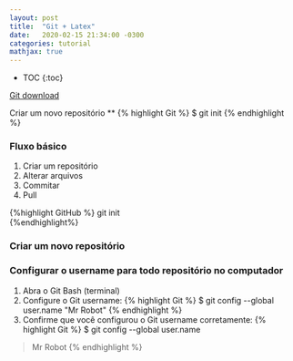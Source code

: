 ```yaml
---
layout: post
title:  "Git + Latex"
date:   2020-02-15 21:34:00 -0300
categories: tutorial
mathjax: true
---
```

* TOC
{:toc}

[Git download][download-git]

Criar um novo repositório **
{% highlight Git %}
$ git init
{% endhighlight %}

### Fluxo básico
1. Criar um repositório
2. Alterar arquivos
3. Commitar
4. Pull

{%highlight GitHub %}
git init  
{%endhighlight%}

### Criar um novo repositório
### Configurar o username para todo repositório no computador
1. Abra o Git Bash (terminal)
2. Configure o Git username:
{% highlight Git %}
$ git config --global user.name "Mr Robot"
{% endhighlight %}
3. Confirme que você configurou o Git username corretamente:
{% highlight Git %}
$ git config --global user.name
> Mr Robot
{% endhighlight %}

[download-git]: https://git-scm.com/download
